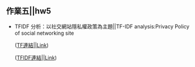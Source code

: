## 作業五||hw5
- TFIDF 分析：以社交網站隱私權政策為主題||TF-IDF analysis:Privacy Policy of social networking site
	
	([TF連結||Link](https://perilium.github.io/NTU-CSX4001/Week_5/hw_5/TFIDF_PrivacyPolicy/PP_TF.html))

	([TFIDF連結||Link](https://perilium.github.io/NTU-CSX4001/Week_5/hw_5/TFIDF_PrivacyPolicy/PP_TFIDF.html))
